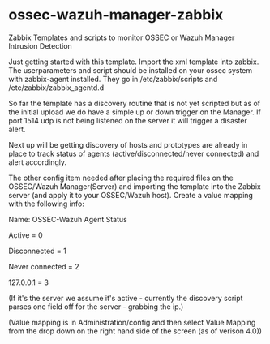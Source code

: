 # ossec-wazuh-manager-zabbix
Zabbix Templates and scripts to monitor OSSEC or Wazuh Manager Intrusion Detection

Just getting started with this template.  Import the xml template into zabbix.  The userparameters and script should be installed on your ossec system with zabbix-agent installed.  They go in /etc/zabbix/scripts and /etc/zabbix/zabbix_agentd.d

So far the template has a discovery routine that is not yet scripted but as of the initial upload we do have a simple up or down trigger on the Manager.  If port 1514 udp is not being listened on the server it will trigger a disaster alert.

Next up will be getting discovery of hosts and prototypes are already in place to track status of agents (active/disconnected/never connected) and alert accordingly.

The other config item needed after placing the required files on the OSSEC/Wazuh Manager(Server) and importing the template into the Zabbix server (and apply it to your OSSEC/Wazuh host).  Create a value mapping with the following info:

Name: OSSEC-Wazuh Agent Status

Active = 0

Disconnected = 1

Never connected = 2

127.0.0.1 = 3

(If it's the server we assume it's active - currently the discovery script parses one field off for the server - grabbing the ip.)

(Value mapping is in Administration/config and then select Value Mapping from the drop down on the right hand side of the screen (as of verison 4.0))


